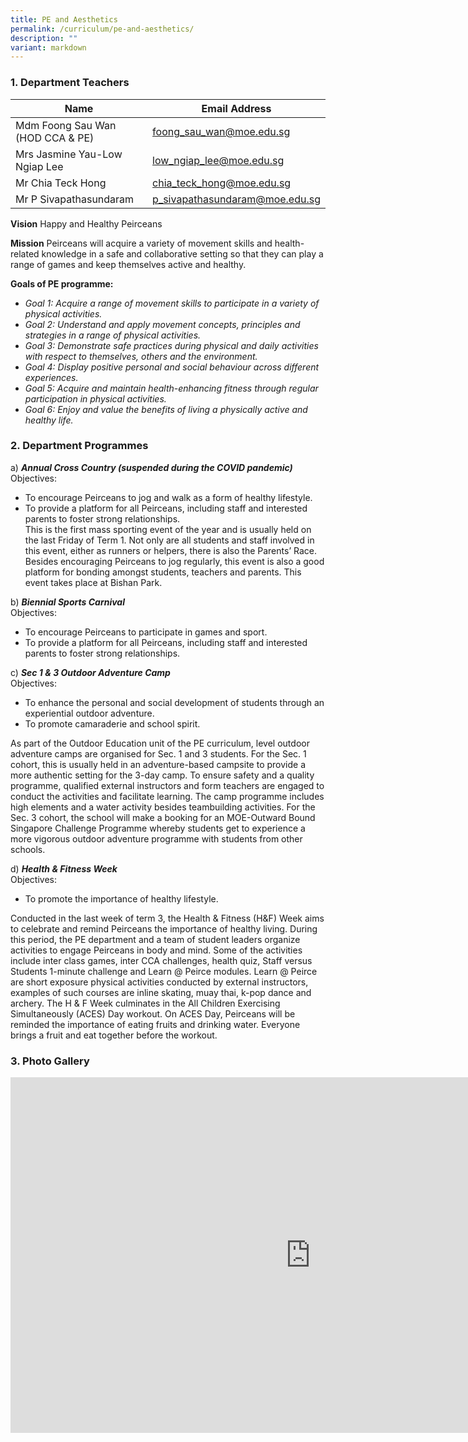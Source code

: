 ```yaml
---
title: PE and Aesthetics
permalink: /curriculum/pe-and-aesthetics/
description: ""
variant: markdown
---
```

### 1\. Department Teachers

| Name 	| Email Address 	|
|---	|---	|
| Mdm Foong Sau Wan (HOD CCA &amp; PE) 	| [foong_sau_wan@moe.edu.sg](mailto:foong_sau_wan@moe.edu.sg) 	|
| Mrs Jasmine Yau-Low Ngiap Lee 	| [low_ngiap_lee@moe.edu.sg](mailto:low_ngiap_lee@moe.edu.sg) 	|
| Mr Chia Teck Hong 	| [chia_teck_hong@moe.edu.sg](mailto:chia_teck_hong@moe.edu.sg) 	|
| Mr P Sivapathasundaram 	| [p_sivapathasundaram@moe.edu.sg](mailto:p_sivapathasundaram@moe.edu.sg) 	|



**Vision**
Happy and Healthy Peirceans

**Mission**
Peirceans will acquire a variety of movement skills and health-related knowledge in a safe and collaborative setting so that they can play a range of games and keep themselves active and healthy.

**Goals of PE programme:**

*   _Goal 1: Acquire a range of movement skills to participate in a variety of physical activities._
*   _Goal 2: Understand and apply movement concepts, principles and strategies in a range of physical activities._
*   _Goal 3: Demonstrate safe practices during physical and daily activities with respect to themselves, others and the environment._
*   _Goal 4: Display positive personal and social behaviour across different experiences._
*   _Goal 5: Acquire and maintain health-enhancing fitness through regular participation in physical activities._
*   _Goal 6: Enjoy and value the benefits of living a physically active and healthy life._

### 2\. Department Programmes

a)&nbsp;_**Annual Cross Country (suspended during the COVID pandemic)**_  
Objectives:  
* To encourage Peirceans to jog and walk as a form of healthy lifestyle.  
* To provide a platform for all Peirceans, including staff and interested parents to foster strong relationships.  
This is the first mass sporting event of the year and is usually held on the last Friday of Term 1. Not only are all students and staff involved in this event, either as runners or helpers, there is also the Parents’ Race. Besides encouraging Peirceans to jog regularly, this event is also a good platform for bonding amongst students, teachers and parents. This event takes place at Bishan Park.

b)&nbsp;_**Biennial Sports Carnival**_  
Objectives:  
* To encourage Peirceans to participate in games and sport.  
* To provide a platform for all Peirceans, including staff and interested parents to foster strong relationships.

c)&nbsp;_**Sec 1 &amp; 3 Outdoor Adventure Camp**_  
Objectives:  
* To enhance the personal and social development of students through an experiential outdoor adventure.  
* To promote camaraderie and school spirit.

As part of the Outdoor Education unit of the PE curriculum, level outdoor adventure camps are organised for Sec. 1 and 3 students. For the Sec. 1 cohort, this is usually held in an adventure-based campsite to provide a more authentic setting for the 3-day camp. To ensure safety and a quality programme, qualified external instructors and form teachers are engaged to conduct the activities and facilitate learning. The camp programme includes high elements and a water activity besides teambuilding activities. For the Sec. 3 cohort, the school will make a booking for an MOE-Outward Bound Singapore Challenge Programme whereby students get to experience a more vigorous outdoor adventure programme with students from other schools.

d)&nbsp;_**Health &amp; Fitness Week**_  
Objectives:  
* To promote the importance of healthy lifestyle.

Conducted in the last week of term 3, the Health &amp; Fitness (H&amp;F) Week aims to celebrate and remind Peirceans the importance of healthy living. During this period, the PE department and a team of student leaders organize activities to engage Peirceans in body and mind. Some of the activities include inter class games, inter CCA challenges, health quiz, Staff versus Students 1-minute challenge and Learn @ Peirce modules. Learn @ Peirce are short exposure physical activities conducted by external instructors, examples of such courses are inline skating, muay thai, k-pop dance and archery. The H &amp; F Week culminates in the All Children Exercising Simultaneously (ACES) Day workout. On ACES Day, Peirceans will be reminded the importance of eating fruits and drinking water. Everyone brings a fruit and eat together before the workout.

### 3\. Photo Gallery
<iframe src="https://docs.google.com/presentation/d/e/2PACX-1vRDjFQ1dxk0uzUbBIIeaIEAf-NOBnPSKLNW0LkiFB8fCrYUORuWSJYv4Ru8FTxoVIRanywviPDs8rvM/embed?start=false&amp;loop=false&amp;delayms=3000" frameborder="0" height="569" width="960" allowfullscreen="true"></iframe>